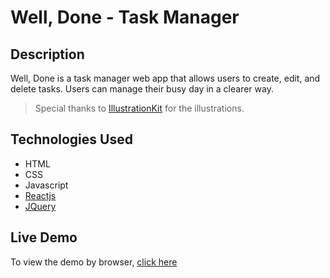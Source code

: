 # Well, Done - Task Manager

## Description

Well, Done is a task manager web app that allows users to create, edit, and delete tasks. Users can manage their busy day in a clearer way.<br />
>Special thanks to [IllustrationKit](https://illustrationkit.com/) for the illustrations.

## Technologies Used

- HTML
- CSS
- Javascript
- [Reactjs](https://reactjs.org/)
- [JQuery](https://jquery.com/)

## Live Demo
To view the demo by browser, [click here](https://ianklfong.github.io/well-done-app/)
